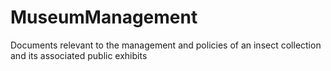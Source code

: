 # MuseumManagement
Documents relevant to the management and policies of an insect collection and its associated public exhibits
